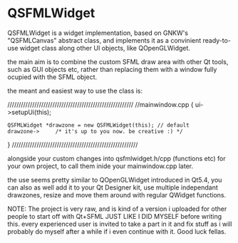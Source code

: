# QSFMLWidget

QSFMLWidget is a widget implementation, based on GNKW's "QSFMLCanvas" abstract class, and implements it as a convinient
ready-to-use widget class along other UI objects, like QOpenGLWidget.

the main aim is to combine the custom SFML draw area with other Qt tools, such as GUI objects etc, rather than replacing 
them with a window fully ocupied with the SFML object.

the meant and easiest way to use the class is:

////////////////////////////////////////////////////////
//mainwindow.cpp
{
    ui->setupUi(this);
    
    QSFMLWidget *drawzone = new QSFMLWidget(this); // default
    drawzone->     /* it's up to you now. be creative :) */
}
////////////////////////////////////////////////////////

alongside your custom changes into qsfmlwidget.h/cpp (functions etc) for your own project,
to call them inide your mainwindow.cpp later.

the use seems pretty similar to QOpenGLWidget introduced in Qt5.4, you can also as well add it to your Qt Designer kit,
use multiple independant drawzones, resize and move them around with regular QWidget functions.

NOTE: The project is very raw, and is kind of a version i uploaded for other people to start off with Qt+SFML 
JUST LIKE I DID MYSELF before writing this.
every experienced user is invited to take a part in it and fix stuff as i will probably do myself after a while
if i even continue with it. Good luck fellas.

